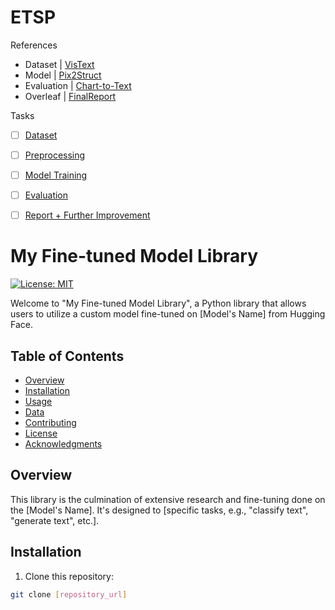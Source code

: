 # ETSP
References
- Dataset | [VisText](https://vis.csail.mit.edu/pubs/vistext/)
- Model | [Pix2Struct](https://www.semanticscholar.org/paper/Pix2Struct%3A-Screenshot-Parsing-as-Pretraining-for-Lee-Joshi/e1484706c0fab932fc9804df328044b3cb2f110d)
- Evaluation | [Chart-to-Text](https://aclanthology.org/2022.acl-long.277/)
- Overleaf | [FinalReport](https://www.overleaf.com/project/651c62028a734f8fcdff171a)

Tasks
- [ ] [Dataset](https://github.com/oroikono/ETSP/milestone/1)
- [ ] [Preprocessing](https://github.com/oroikono/ETSP/milestone/2)
- [ ] [Model Training](https://github.com/oroikono/ETSP/milestone/3)
- [ ] [Evaluation](https://github.com/oroikono/ETSP/milestone/4)
- [ ] [Report + Further Improvement](https://github.com/oroikono/ETSP/milestone/5)


# My Fine-tuned Model Library

[![License: MIT](https://img.shields.io/badge/License-MIT-green.svg)](https://opensource.org/licenses/MIT)

Welcome to "My Fine-tuned Model Library", a Python library that allows users to utilize a custom model fine-tuned on [Model's Name] from Hugging Face.

## Table of Contents

- [Overview](#overview)
- [Installation](#installation)
- [Usage](#usage)
- [Data](#data)
- [Contributing](#contributing)
- [License](#license)
- [Acknowledgments](#acknowledgments)

## Overview

This library is the culmination of extensive research and fine-tuning done on the [Model's Name]. It's designed to [specific tasks, e.g., "classify text", "generate text", etc.].

## Installation

1. Clone this repository:

```bash
git clone [repository_url]



